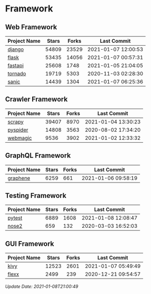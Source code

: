 # Framework

## Web Framework
| Project Name | Stars | Forks | Last Commit |
| ------------ | ----- | ----- | ----------- |
| [django](https://github.com/django/django) | 54809 | 23529 | 2021-01-07 12:00:53 |
| [flask](https://github.com/pallets/flask) | 53435 | 14056 | 2021-01-07 00:57:31 |
| [fastapi](https://github.com/tiangolo/fastapi) | 25608 | 1748 | 2021-01-05 21:04:05 |
| [tornado](https://github.com/tornadoweb/tornado) | 19719 | 5303 | 2020-11-03 02:28:30 |
| [sanic](https://github.com/sanic-org/sanic) | 14439 | 1304 | 2021-01-07 06:25:36 |

## Crawler Framework
| Project Name | Stars | Forks | Last Commit |
| ------------ | ----- | ----- | ----------- |
| [scrapy](https://github.com/scrapy/scrapy) | 39407 | 8970 | 2021-01-04 13:30:23 |
| [pyspider](https://github.com/binux/pyspider) | 14808 | 3563 | 2020-08-02 17:34:20 |
| [webmagic](https://github.com/code4craft/webmagic) | 9536 | 3902 | 2021-01-02 12:33:32 |

## GraphQL Framework
| Project Name | Stars | Forks | Last Commit |
| ------------ | ----- | ----- | ----------- |
| [graphene](https://github.com/graphql-python/graphene) | 6259 | 661 | 2021-01-06 09:58:19 |

## Testing Framework
| Project Name | Stars | Forks | Last Commit |
| ------------ | ----- | ----- | ----------- |
| [pytest](https://github.com/pytest-dev/pytest) | 6889 | 1608 | 2021-01-08 12:08:47 |
| [nose2](https://github.com/nose-devs/nose2) | 659 | 132 | 2020-03-03 16:52:03 |

## GUI Framework
| Project Name | Stars | Forks | Last Commit |
| ------------ | ----- | ----- | ----------- |
| [kivy](https://github.com/kivy/kivy) | 12523 | 2601 | 2021-01-07 05:49:49 |
| [flexx](https://github.com/flexxui/flexx) | 2499 | 239 | 2020-12-21 09:54:57 |

*Update Date: 2021-01-08T21:00:49*